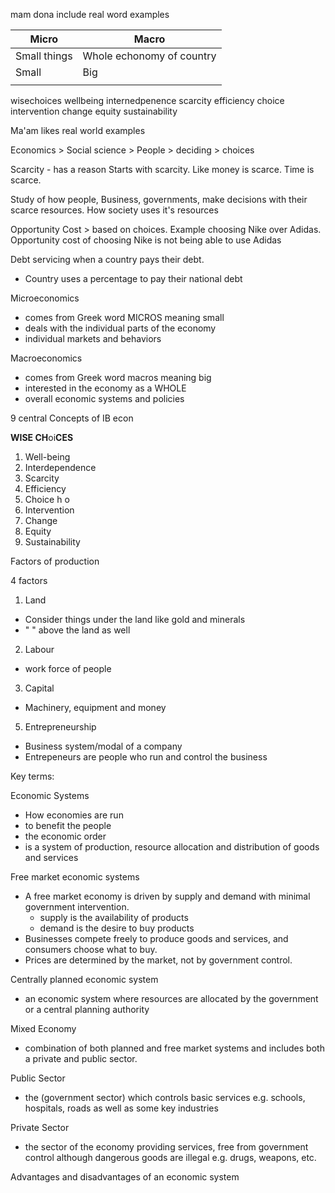 mam dona
include real word examples

| Micro        | Macro                     |
| ------------ | ------------------------- |
| Small things | Whole echonomy of country |
| Small        | Big                       |
|              |                           |


wisechoices
wellbeing
internedpenence
scarcity
efficiency
choice
intervention
change
equity
sustainability

Ma'am likes real world examples

Economics > Social science > People > deciding > choices 

Scarcity - has a reason
Starts with scarcity. 
Like money is scarce. 
Time is scarce.

Study of how people, Business, governments, make decisions with their scarce resources. How society uses it's resources

Opportunity Cost > based on choices. Example choosing Nike over Adidas. Opportunity cost of choosing Nike is not being able to use Adidas

Debt servicing when a country pays their debt.
- Country uses a percentage to pay their national debt

Microeconomics
- comes from Greek word MICROS meaning small
- deals with the individual parts of  the economy
- individual markets and behaviors 

Macroeconomics 

- comes from Greek word macros meaning big
- interested in the economy as a WHOLE
- overall economic systems and policies

9 central Concepts of IB econ

**WISE CH**oi**CES**
1. Well-being
2. Interdependence 
3. Scarcity
4. Efficiency 
5. Choice
h
o
6. Intervention
7. Change
8. Equity
9. Sustainability 

Factors of production 

4 factors
1. Land
- Consider things under the land like gold and minerals
- "                        " above the land as well 
2. Labour
- work force of people
3. Capital
- Machinery, equipment and money
5. Entrepreneurship
- Business system/modal of a company
- Entrepeneurs are people who run and control the business

Key terms:

Economic Systems
- How economies are run
- to benefit the people
- the economic order
- is a system of production, resource allocation and distribution of goods and services

Free market economic systems 
- A free market economy is driven by supply and demand with minimal government intervention. 
	- supply is the availability of products
	- demand is the desire to buy products
- Businesses compete freely to produce goods and services, and consumers choose what to buy. 
- Prices are determined by the market, not by government control.
	
Centrally planned economic system
- an economic system where resources are allocated by the government or a central planning authority

Mixed Economy
- combination of both planned and free market systems and includes both a private and public sector.

Public Sector 
- the (government sector) which controls basic services e.g. schools, hospitals, roads as well as some key industries

Private Sector 
- the sector of the economy providing services, free from government control although dangerous goods are illegal e.g. drugs, weapons, etc.

Advantages and disadvantages of an economic system



